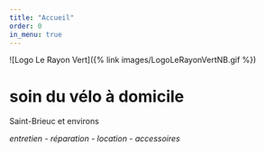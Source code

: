 ```yaml
---
title: "Accueil"
order: 0
in_menu: true
---
```

![Logo Le Rayon Vert]({% link images/LogoLeRayonVertNB.gif %})

# soin du vélo à domicile

Saint-Brieuc et environs

_entretien - réparation - location - accessoires_ 